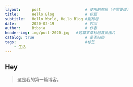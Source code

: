```yaml
---
layout:     post   				    # 使用的布局（不需要改）
title:      Hello Blog 				# 标题 
subtitle:   Hello World, Hello Blog #副标题
date:       2020-02-19 				# 时间
author:     Btbsja					# 作者
header-img: img/post-2020.jpg 	#这篇文章标题背景图片
catalog: true 						# 是否归档
tags:								#标签
    - 生活
---
```


## Hey
>这是我的第一篇博客。
